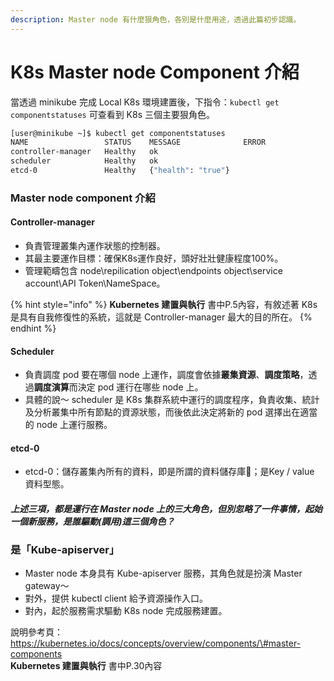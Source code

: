```yaml
---
description: Master node 有什麼狠角色，各別是什麼用途，透過此篇初步認識。
---
```


# K8s Master node Component 介紹

當透過 minikube 完成 Local K8s 環境建置後，下指令：`kubectl get componentstatuses` 可查看到 K8s 三個主要狠角色。

```bash
[user@minikube ~]$ kubectl get componentstatuses
NAME                 STATUS    MESSAGE              ERROR
controller-manager   Healthy   ok
scheduler            Healthy   ok
etcd-0               Healthy   {"health": "true"}
```

### Master node component 介紹

#### Controller-manager

* 負責管理叢集內運作狀態的控制器。
* 其最主要運作目標：確保K8s運作良好，頭好壯壯健康程度100%。
* 管理範疇包含 node\repilication object\endpoints object\service account\API Token\NameSpace。

{% hint style="info" %}
**Kubernetes 建置與執行** 書中P.5內容，有敘述著 K8s 是具有自我修復性的系統，這就是 Controller-manager 最大的目的所在。
{% endhint %}

#### Scheduler

* 負責調度 pod 要在哪個 node 上運作，調度會依據**叢集資源**、**調度策略**，透過**調度演算**而決定 pod 運行在哪些 node 上。
* 具體的說～ scheduler 是 K8s 集群系統中運行的調度程序，負責收集、統計及分析叢集中所有節點的資源狀態，而後依此決定將新的 pod 選擇出在適當的 node 上運行服務。

#### etcd-0

* etcd-0：儲存叢集內所有的資料，即是所謂的資料儲存庫；是Key / value 資料型態。

#### _上述三項，都是運行在 Master node 上的三大角色，但別忽略了一件事情，起始一個新服務，是誰驅動\(調用\)這三個角色？_

### 是「Kube-apiserver」

* Master node 本身具有 Kube-apiserver 服務，其角色就是扮演 Master gateway～
* 對外，提供 kubectl client 給予資源操作入口。
* 對內，起於服務需求驅動 K8s node 完成服務建置。

說明參考頁：  
[https://kubernetes.io/docs/concepts/overview/components/\#master-components  
](https://kubernetes.io/docs/concepts/overview/components/
)**Kubernetes 建置與執行** 書中P.30內容

